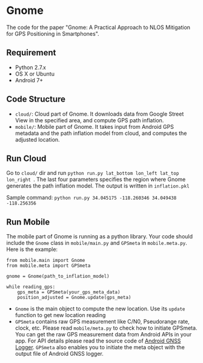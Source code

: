 # Gnome
The code for the paper "Gnome: A Practical Approach to NLOS Mitigation for GPS Positioning in Smartphones".

## Requirement
- Python 2.7.x
- OS X or Ubuntu 
- Android 7+

## Code Structure 
- `cloud/`: Cloud part of Gnome. It downloads data from Google Street View in the specified area, and compute GPS path inflation. 
- `mobile/`: Mobile part of Gnome. It takes input from Android GPS metadata and the path inflation model from cloud, and computes the adjusted location. 

## Run Cloud
Go to `cloud/` dir and run `python run.py lat_bottom lon_left lat_top lon_right `. The last four parameters specifies the region where Gnome generates the path inflation model. The output is written in `inflation.pkl`

Sample command: `python run.py 34.045175 -118.260346 34.049438 -118.256356`

## Run Mobile
The mobile part of Gnome is running as a python library. Your code should include the `Gnome` class in `mobile/main.py` and `GPSmeta` in `mobile.meta.py`. Here is the example:

```
from mobile.main import Gnome
from mobile.meta import GPSmeta

gnome = Gnome(path_to_inflation_model)

while reading_gps:
	gps_meta = GPSmeta(your_gps_meta_data)
	position_adjusted = Gnome.update(gps_meta)
```

- `Gnome` is the main object to compute the new location. Use its `update` function to get new location reading
- `GPSmeta` contains raw GPS measurement like C/N0, Pseudorange rate, clock, etc. Please read `mobile/meta.py` to check how to initiate GPSmeta. You can get the raw GPS measurement data from Android APIs in your app. For API details please read the source code of [Android GNSS Logger](https://github.com/google/gps-measurement-tools/tree/master/GNSSLogger). `GPSmeta` also enables you to initiate the meta object with the output file of Android GNSS logger. 

